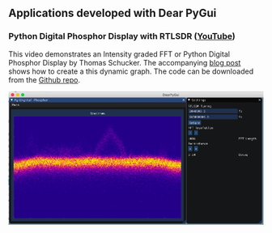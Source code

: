 ## Applications developed with Dear PyGui 
### Python Digital Phosphor Display with RTLSDR ([YouTube](https://www.youtube.com/watch?v=GPoQYTfQMxw))
This video demonstrates an Intensity graded FFT or Python Digital Phosphor Display by Thomas Schucker. The accompanying [blog post](https://teaandtechtime.com/python-digital-phosphor-display-with-dearpygui/) shows how to create a this dynamic graph. The code can be downloaded from the [Github repo](https://github.com/Tschucker/Python-Digital-Phosphor-Display).

![Python Digital Phospor GUI](https://raw.githubusercontent.com/Tschucker/Python-Digital-Phosphor-Display/main/images/py_digital_phosphor_gui.png)
